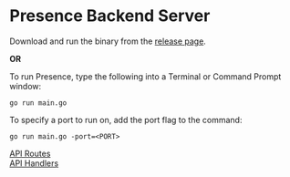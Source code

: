 # Presence Backend Server

Download and run the binary from the [release page](https://github.com/akhil-datla/Presence/releases).

**OR**

To run Presence, type the following into a Terminal or Command Prompt window:
```
go run main.go
```
To specify a port to run on, add the port flag to the command:
```
go run main.go -port=<PORT>
```

[API Routes](https://github.com/akhil-datla/Presence/blob/86b9d42f1a27acf1c3fbef47cdf799b500bcf37a/internal/apiserver/apiserver.go)\
[API Handlers](https://github.com/akhil-datla/Presence/blob/86b9d42f1a27acf1c3fbef47cdf799b500bcf37a/internal/apiserver/handlers.go)
